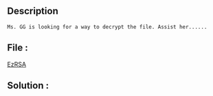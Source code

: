 ## Description
```
Ms. GG is looking for a way to decrypt the file. Assist her......
```

## File :
[EzRSA](EzRSA)

## Solution :

